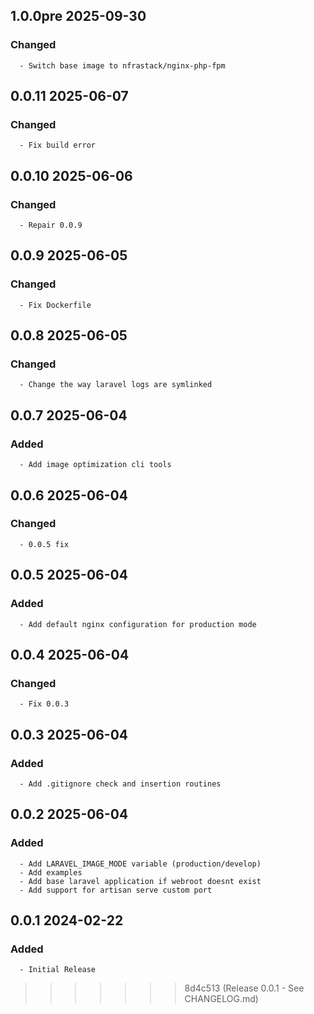 ## 1.0.0pre 2025-09-30 <dave at tiredofit dot ca>

   ### Changed
      - Switch base image to nfrastack/nginx-php-fpm

## 0.0.11 2025-06-07 <dave at tiredofit dot ca>

   ### Changed
      - Fix build error


## 0.0.10 2025-06-06 <dave at tiredofit dot ca>

   ### Changed
      - Repair 0.0.9


## 0.0.9 2025-06-05 <dave at tiredofit dot ca>

   ### Changed
      - Fix Dockerfile


## 0.0.8 2025-06-05 <dave at tiredofit dot ca>

   ### Changed
      - Change the way laravel logs are symlinked


## 0.0.7 2025-06-04 <dave at tiredofit dot ca>

   ### Added
      - Add image optimization cli tools


## 0.0.6 2025-06-04 <dave at tiredofit dot ca>

   ### Changed
      - 0.0.5 fix


## 0.0.5 2025-06-04 <dave at tiredofit dot ca>

   ### Added
      - Add default nginx configuration for production mode


## 0.0.4 2025-06-04 <dave at tiredofit dot ca>

   ### Changed
      - Fix 0.0.3


## 0.0.3 2025-06-04 <dave at tiredofit dot ca>

   ### Added
      - Add .gitignore check and insertion routines


## 0.0.2 2025-06-04 <dave at tiredofit dot ca>

   ### Added
      - Add LARAVEL_IMAGE_MODE variable (production/develop)
      - Add examples
      - Add base laravel application if webroot doesnt exist
      - Add support for artisan serve custom port


## 0.0.1 2024-02-22 <ihorkolos at selfdesign dot org>

   ### Added
      - Initial Release
>>>>>>> 8d4c513 (Release 0.0.1 - See CHANGELOG.md)
